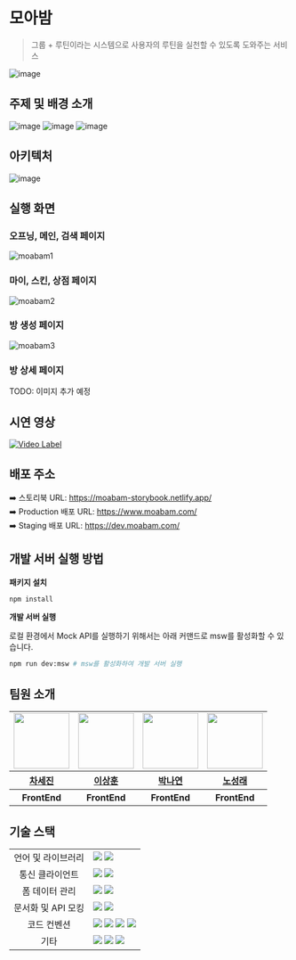 # 모아밤
> 그룹 + 루틴이라는 시스템으로 사용자의 루틴을 실천할 수 있도록 도와주는 서비스

![image](https://github.com/team-moabam/moabam-FE/assets/50488780/e7702870-af56-47fd-bb84-b816e959a0a9)

## 주제 및 배경 소개

![image](https://github.com/team-moabam/moabam-FE/assets/50488780/6d5c8c55-bebf-42b2-a574-4c1b8988df89)
![image](https://github.com/team-moabam/moabam-FE/assets/50488780/6f0b21b6-fdad-4f3c-9b11-f97588e2d0b1)
![image](https://github.com/team-moabam/moabam-FE/assets/50488780/44ac4903-e9d3-4302-919a-ffb6469ff7dc)

## 아키텍처
![image](https://github.com/team-moabam/moabam-FE/assets/50488780/6dfd5a1d-61b2-4ab8-b710-8807a9a66ccb)

## 실행 화면

### 오프닝, 메인, 검색 페이지
![moabam1](https://github.com/team-moabam/moabam-FE/assets/50488780/3957e291-4e9e-4fde-936d-13f61852f86c)

### 마이, 스킨, 상점 페이지
![moabam2](https://github.com/team-moabam/moabam-FE/assets/50488780/413c7ee6-6568-491d-ae3c-a6ee90be96c4)

### 방 생성 페이지
![moabam3](https://github.com/team-moabam/moabam-FE/assets/50488780/fcef86e1-e024-466e-86a9-e6394cccffbc)

### 방 상세 페이지

TODO: 이미지 추가 예정

## 시연 영상
[![Video Label](https://img.youtube.com/vi/_3enPDzkLns/0.jpg)](https://www.youtube.com/watch?v=_3enPDzkLns)


## 배포 주소

➡️ 스토리북 URL: https://moabam-storybook.netlify.app/  
➡️ Production 배포 URL: https://www.moabam.com/  
➡️ Staging 배포 URL: https://dev.moabam.com/  

## 개발 서버 실행 방법

**패키지 설치**

```sh
npm install
```

**개발 서버 실행**  

로컬 환경에서 Mock API를 실행하기 위해서는 아래 커맨드로 msw를 활성화할 수 있습니다.  

```sh
npm run dev:msw # msw를 활성화하여 개발 서버 실행
```

## 팀원 소개

<table>
    <tbody>
        <tr>
            <td>
                <a href="https://github.com/chasj0326">
                    <img src="https://avatars.githubusercontent.com/chasj0326" width="100" height="100"/>
                </a>
            </td>
            <td>
                <a href="https://github.com/bbearcookie">
                    <img src="https://avatars.githubusercontent.com/bbearcookie" width="100" height="100"/>
                </a>  
            </td>
            <td>
                <a href="https://github.com/nayeon-hub">
                    <img src="https://avatars.githubusercontent.com/nayeon-hub" width="100px" height="100px"/>
                </a>
            </td>
            <td>
                <a href="https://github.com/nsr1349">
                    <img src="https://avatars.githubusercontent.com/nsr1349" width="100px" height="100px"/>
                </a>  
            </td>
        </tr>
        <tr>
            <th>
                <a href="https://github.com/chasj0326">차세진</a>
            </th>
            <th>
                <a href="https://github.com/bbearcookie">이상훈</a>
            </th>
            <th>
                <a href="https://github.com/nayeon-hub">박나연</a>
            </th>
            <th>
                <a href="https://github.com/nsr1349">노성래</a>
            </th>
        </tr>
        <tr>
            <th>
                FrontEnd
            </th>
            <th>
                FrontEnd
            </th>
            <th>
                FrontEnd
            </th>
            <th>
                FrontEnd
            </th>
        </tr>
    </tbody>
</table>


## 기술 스택

<table>
  <tr>
    <td align="center">언어 및 라이브러리</td>
    <td>
      <img src="https://img.shields.io/badge/React-61DAFB?logo=react&logoColor=000&style=for-the-badge"/>
      <img src="https://img.shields.io/badge/TypeScript-3178C6?logo=typescript&logoColor=fff&style=for-the-badge"/>
    </td>
  <tr>
  <tr>
    <td align="center">통신 클라이언트</td>
    <td>
      <img src="https://img.shields.io/badge/Axios-5A29E4?logo=axios&logoColor=fff&style=for-the-badge"/>
      <img src="https://img.shields.io/badge/tanstack%20query-FF4154?logo=reactquery&logoColor=fff&style=for-the-badge"/>
    </td>
  <tr>
    <td align="center">폼 데이터 관리</td>
    <td>
      <img src="https://img.shields.io/badge/React%20Hook%20Form-EC5990?logo=reacthookform&logoColor=fff&style=for-the-badge"/>
      <img src="https://img.shields.io/badge/Zod-3E67B1?logo=zod&logoColor=fff&style=for-the-badge"/>
    </td>
  <tr>
  <tr>
    <td align="center">문서화 및 API 모킹</td>
    <td>
      <img src="https://img.shields.io/badge/Storybook-FF4785?style=for-the-badge&logo=storybook&logoColor=white"/>
      <img src="https://img.shields.io/badge/Mock_Service_Worker-FF6A33?style=for-the-badge&logo=mockserviceworker&logoColor=white"/>
    </td>
  </tr>
    <td align="center">코드 컨벤션</td>
    <td>
      <img src="https://img.shields.io/badge/ESLint-4B32C3?logo=eslint&logoColor=fff&style=for-the-badge"/>
      <img src="https://img.shields.io/badge/Prettier-F7B93E?logo=prettier&logoColor=fff&style=for-the-badge"/>
      <img src="https://img.shields.io/badge/husky-F05032?logo=git&logoColor=fff&style=for-the-badge"/>
      <img src="https://img.shields.io/badge/commitlint-000000?logo=commitlint&logoColor=fff&style=for-the-badge"/>
    </td>
  </tr>
  <tr>
    <td align="center">기타</td>
    <td>
      <img src="https://img.shields.io/badge/React%20Router-CA4245?logo=reactrouter&logoColor=fff&style=for-the-badge"/>
      <img src="https://img.shields.io/badge/Swiper-6332F6?logo=swiper&logoColor=fff&style=for-the-badge"/>
      <img src="https://img.shields.io/badge/Framer_Motion-black?style=for-the-badge&logo=framer&logoColor=blue"/>
    </td>
  </tr>
</table>
